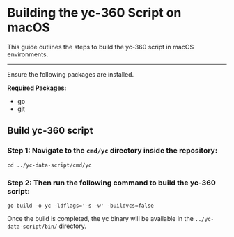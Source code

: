 ﻿# Building the yc-360 Script on macOS

This guide outlines the steps to build the yc-360 script in macOS environments.

---
Ensure the following packages are installed.

**Required Packages:**
- go
- git

## Build yc-360 script

### Step 1:  Navigate to the `cmd/yc` directory inside the repository:
```
cd ../yc-data-script/cmd/yc
```
### Step 2: Then run the following command to build the yc-360 script:
```
go build -o yc -ldflags='-s -w' -buildvcs=false
```
Once the build is completed, the yc binary will be available in the `../yc-data-script/bin/` directory.
